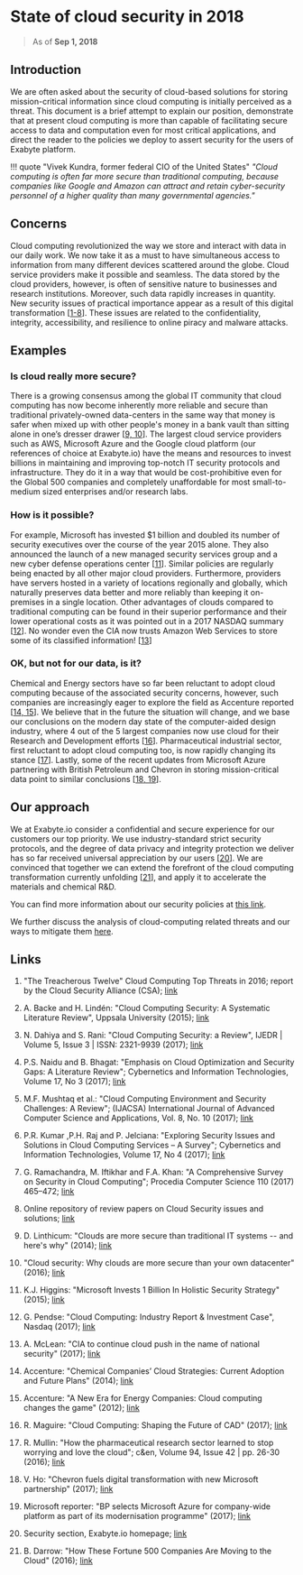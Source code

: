 # State of cloud security in 2018

> As of **Sep 1, 2018**

## Introduction

We are often asked about the security of cloud-based solutions for storing mission-critical information since cloud computing is initially perceived as a threat. This document is a brief attempt to explain our position, demonstrate that at present cloud computing is more than capable of facilitating secure access to data and computation even for most critical applications, and direct the reader to the policies we deploy to assert security for the users of Exabyte platform.

!!! quote "Vivek Kundra, former federal CIO of the United States"
    *"Cloud computing is often far more secure than traditional computing, because companies like Google and Amazon can attract and retain cyber-security personnel of a higher quality than many governmental agencies."*
    

## Concerns

Cloud computing revolutionized the way we store and interact with data in our daily work. We now take it as a must to have simultaneous access to information from many different devices scattered around the globe. Cloud service providers make it possible and seamless. The data stored by the cloud providers, however, is often of sensitive nature to businesses and research institutions. Moreover, such data rapidly increases in quantity. New security issues of practical importance appear as a result of this digital transformation [[1-8](#links)]. These issues are related to the confidentiality, integrity, accessibility, and resilience to online piracy and malware attacks.

## Examples

### Is cloud really more secure?

There is a  growing consensus among the global IT community that cloud computing has now become inherently more reliable and secure than traditional privately-owned data-centers in the same way that money is safer when mixed up with other people's money in a bank vault than sitting alone in one’s dresser drawer [[9, 10](#links)]. The largest cloud service providers such as AWS, Microsoft Azure and the Google cloud platform (our references of choice at Exabyte.io) have the means and resources to invest billions in maintaining and improving top-notch IT security protocols and infrastructure. They do it in a way that would be cost-prohibitive even for the Global 500 companies and completely unaffordable for most small-to-medium sized enterprises and/or research labs.

### How is it possible?

For example, Microsoft has invested $1 billion and doubled its number of security executives over the course of the year 2015 alone. They also announced the launch of a new managed security services group and a new cyber defense operations center [[11](#links)]. Similar policies are regularly being enacted by all other major cloud providers. Furthermore, providers have servers hosted in a variety of locations regionally and globally, which naturally preserves data better and more reliably than keeping it on-premises in a single location. Other advantages of clouds compared to traditional computing can be found in their superior performance and their lower operational costs as it was pointed out in a 2017 NASDAQ summary [[12](#links)]. No wonder even the CIA now trusts Amazon Web Services to store some of its classified information! [[13](#links)]

### OK, but not for our data, is it?

Chemical and Energy sectors have so far been reluctant to adopt cloud computing because of the associated security concerns, however, such companies are increasingly eager to explore the field as Accenture reported [[14, 15](#links)]. We believe that in the future the situation will change, and we base our conclusions on the modern day state of the computer-aided design industry, where 4 out of the 5 largest companies now use cloud for their Research and Development efforts [[16](#links)]. Pharmaceutical industrial sector, first reluctant to adopt cloud computing too, is now rapidly changing its stance [[17](#links)]. Lastly, some of the recent updates from Microsoft Azure partnering with British Petroleum and Chevron in storing mission-critical data point to similar conclusions [[18, 19](#links)].

## Our approach

We at Exabyte.io consider a confidential and secure experience for our customers our top priority. We use industry-standard strict security protocols, and the degree of data privacy and integrity protection we deliver has so far received universal appreciation by our users [[20](#links)]. We are convinced that together we can extend the forefront of the cloud computing transformation currently unfolding [[21](#links)], and apply it to accelerate the materials and chemical R&D.

You can find more information about our security policies at [this link](security-policies.md).

We further discuss the analysis of cloud-computing related threats and our ways to mitigate them [here](./threats-analysis.md).

## Links

1. "The Treacherous Twelve" Cloud Computing Top Threats in 2016; report by the Cloud Security Alliance (CSA); [link](https://downloads.cloudsecurityalliance.org/assets/research/top-threats/Treacherous-12_Cloud-Computing_Top-Threats.pdf)

2. A. Backe and H. Lindén: "Cloud Computing Security: A Systematic Literature Review", Uppsala University (2015); [link](https://www.diva-portal.org/smash/get/diva2:825307/FULLTEXT01.pdf)

3. N. Dahiya and S. Rani: "Cloud Computing Security: a Review", IJEDR | Volume 5, Issue 3 | ISSN: 2321-9939 (2017); [link](https://drive.google.com/open?id=163q_uWPVe1ZYEU6psjXXt2MW_WTazotl)

4. P.S. Naidu and B. Bhagat: "Emphasis on Cloud Optimization and Security Gaps: A Literature Review"; Cybernetics and Information Technologies, Volume 17, No 3 (2017); [link](https://drive.google.com/open?id=1jMMcn6jwob5R6MRrP7cCpjeh2MLovbN1)

5. M.F. Mushtaq et al.: "Cloud Computing Environment and Security Challenges: A Review"; (IJACSA) International Journal of Advanced Computer Science and Applications, Vol. 8, No. 10 (2017); [link](https://drive.google.com/open?id=1AbtjuaWA6eNcQ8Ylok8eVhgigzLl2_4N)

6. P.R. Kumar ,P.H. Raj and P. Jelciana: "Exploring Security Issues and Solutions in Cloud Computing Services – A Survey"; Cybernetics and Information Technologies, Volume 17, No 4 (2017); [link](https://drive.google.com/open?id=1VHOqqp_rw5w6diMet4PKuB8PkULN0Ds8)

7. G. Ramachandra, M. Iftikhar and F.A. Khan: "A Comprehensive Survey on Security in Cloud Computing"; Procedia Computer Science 110 (2017) 465–472; [link](https://drive.google.com/open?id=1fboYHk7KpU9ERjg_vc7IBXndv5CH02pZ)

8. Online repository of review papers on Cloud Security issues and solutions; [link](https://drive.google.com/drive/folders/1_OXl4t2v6nI545T_RS1Iz9-82ygbvlH1)

9. D. Linthicum: "Clouds are more secure than traditional IT systems -- and here's why" (2014); [link](https://searchcloudcomputing.techtarget.com/opinion/Clouds-are-more-secure-than-traditional-IT-systems-and-heres-why)

10. "Cloud security: Why clouds are more secure than your own datacenter" (2016); [link](http://ciosurvivalguide.com/blog/cloud-security-why-clouds-are-more-secure-than-your-own-datacenter)

11. K.J. Higgins: "Microsoft Invests 1 Billion In Holistic Security Strategy" (2015); [link](https://www.darkreading.com/endpoint/microsoft-invests-$1-billion-in-holistic-security-strategy/d/d-id/1323170)

12. G. Pendse: "Cloud Computing: Industry Report & Investment Case", Nasdaq (2017); [link](https://business.nasdaq.com/marketinsite/2017/Cloud-Computing-Industry-Report-and-Investment-Case.html)

13. A. McLean: "CIA to continue cloud push in the name of national security" (2017); [link](https://www.zdnet.com/article/cia-to-continue-cloud-push-in-the-name-of-national-security/)

14. Accenture: "Chemical Companies’ Cloud Strategies: Current Adoption and Future Plans" (2014); [link](https://www.accenture.com/t20151013T135810__w__/us-en/_acnmedia/Accenture/Conversion-Assets/DotCom/Documents/Global/PDF/Dualpub_7/Accenture-Chemical-Companies-Cloud-Strategies-Current-Adoption-Future-Plans.pdf)

15. Accenture: "A New Era for Energy Companies: Cloud computing changes the game" (2012); [link](https://www.accenture.com/t00010101T000000__w__/fr-fr/_acnmedia/Accenture/Conversion-Assets/DotCom/Documents/Global/PDF/Technology_2/Accenture-New-Era-Energy-Companies-Cloud-Computing-Changes-Game.ashx)

16. R. Maguire: "Cloud Computing: Shaping the Future of CAD" (2017); [link](https://www.industryweek.com/cloud-computing/shaping-future-cad)

17. R. Mullin: "How the pharmaceutical research sector learned to stop worrying and love the cloud"; c&en, Volume 94, Issue 42 | pp. 26-30 (2016); [link](https://cen.acs.org/articles/94/i42/Cloud-computing.html)

18. V. Ho: "Chevron fuels digital transformation with new Microsoft partnership" (2017); [link](https://news.microsoft.com/transform/chevron-fuels-digital-transformation-with-new-microsoft-partnership/)

19. Microsoft reporter: "BP selects Microsoft Azure for company-wide platform as part of its modernisation programme" (2017); [link](https://news.microsoft.com/en-gb/2017/07/25/bp-selects-microsoft-azure-company-wide-platform-part-modernisation-programme-2/)

20. Security section, Exabyte.io homepage; [link](https://exabyte.io/#security) 

21. B. Darrow: "How These Fortune 500 Companies Are Moving to the Cloud" (2016); [link](http://fortune.com/2016/07/19/big-companies-many-clouds/)
